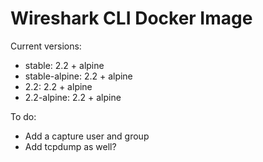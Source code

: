 # Wireshark CLI Docker Image

Current versions:
* stable: 2.2 + alpine
* stable-alpine: 2.2 + alpine
* 2.2: 2.2 + alpine
* 2.2-alpine: 2.2 + alpine

To do:
* Add a capture user and group
* Add tcpdump as well?